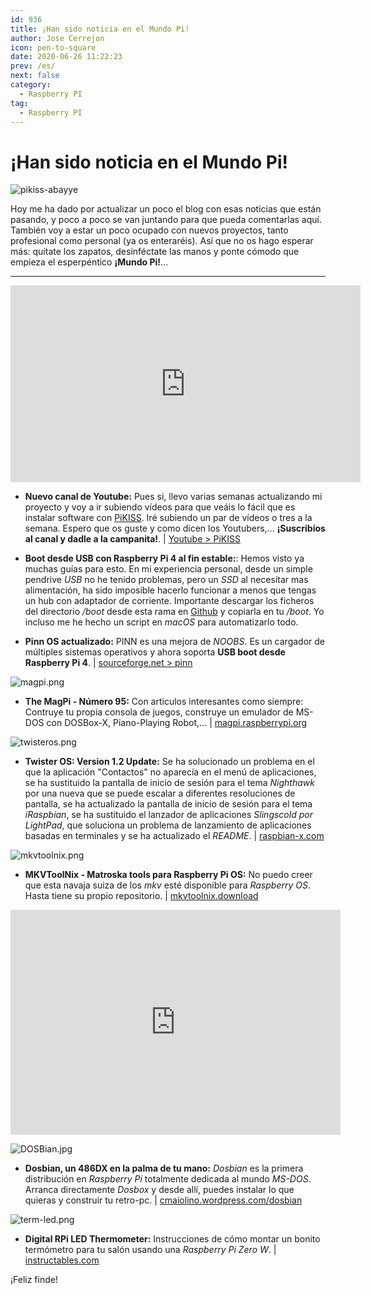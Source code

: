 ```yaml
---
id: 936
title: ¡Han sido noticia en el Mundo Pi!
author: Jose Cerrejon
icon: pen-to-square
date: 2020-06-26 11:22:23
prev: /es/
next: false
category:
  - Raspberry PI
tag:
  - Raspberry PI
---
```


# ¡Han sido noticia en el Mundo Pi!

![pikiss-abayye](/images/2020/06/pikiss-abayye.png)

Hoy me ha dado por actualizar un poco el blog con esas noticias que están pasando, y poco a poco se van juntando para que pueda comentarlas aquí. También voy a estar un poco ocupado con nuevos proyectos, tanto profesional como personal (ya os enteraréis). Así que no os hago esperar más: quítate los zapatos, desinféctate las manos y ponte cómodo que empieza el esperpéntico **¡Mundo Pi!**...

- - -
<iframe width="560" height="315" src="https://www.youtube.com/embed/j4kMqi3hamY" frameborder="0" allow="accelerometer; autoplay; encrypted-media; gyroscope; picture-in-picture" allowfullscreen></iframe>

* **Nuevo canal de Youtube:** Pues si, llevo varias semanas actualizando mi proyecto y voy a ir subiendo vídeos para que veáis lo fácil que es instalar software con [PiKISS](https://github.com/jmcerrejon/PiKISS). Iré subiendo un par de vídeos o tres a la semana. Espero que os guste y como dicen los Youtubers,... **¡Suscribíos al canal y dadle a la campanita!**. | [Youtube > PiKISS](https://www.youtube.com/watch?v=j4kMqi3hamY&list=PLXhElW3ALmWh8p0mn1ZECawkKyF8QzNNP)

* **Boot desde USB con Raspberry Pi 4 al fin estable:**: Hemos visto ya muchas guías para esto. En mi experiencia personal, desde un simple pendrive *USB* no he tenido problemas, pero un *SSD* al necesitar mas alimentación, ha sido imposible hacerlo funcionar a menos que tengas un hub con adaptador de corriente. Importante descargar los ficheros del directorio */boot* desde esta rama en [Github](https://github.com/raspberrypi/firmware/tree/a6c9b6b48ce86ef2527586a50760d52f1b33f642) y copiarla en tu */boot*. Yo incluso me he hecho un script en *macOS* para automatizarlo todo.

* **Pinn OS actualizado:** PINN es una mejora de *NOOBS*. Es un cargador de múltiples sistemas operativos y ahora soporta **USB boot desde Raspberry Pi 4**. | [sourceforge.net > pinn](https://sourceforge.net/projects/pinn/)

![magpi.png](/images/2020/06/magpi.png)

* **The MagPi - Número 95:** Con articulos interesantes como siempre: Contruye tu propia consola de juegos, construye un emulador de MS-DOS con DOSBox-X, Piano-Playing Robot,...  | [magpi.raspberrypi.org](https://magpi.raspberrypi.org/issues/95)

![twisteros.png](/images/2020/06/twisteros.png)

* **Twister OS: Version 1.2 Update:** Se ha solucionado un problema en el que la aplicación "Contactos" no aparecía en el menú de aplicaciones, se ha sustituido la pantalla de inicio de sesión para el tema *Nighthawk* por una nueva que se puede escalar a diferentes resoluciones de pantalla, se ha actualizado la pantalla de inicio de sesión para el tema *iRaspbian*, se ha sustituido el lanzador de aplicaciones *Slingscold por LightPad*, que soluciona un problema de lanzamiento de aplicaciones basadas en terminales y se ha actualizado el *README*. | [raspbian-x.com](https://raspbian-x.com/)

![mkvtoolnix.png](/images/2020/06/mkvtoolnix.png)

* **MKVToolNix - Matroska tools para Raspberry Pi OS:** No puedo creer que esta navaja suiza de los *mkv* esté disponible para *Raspberry OS*. Hasta tiene su propio repositorio. | [mkvtoolnix.download](https://mkvtoolnix.download/downloads.html#raspbian)

<iframe width="528" height="360" src="https://www.youtube.com/embed/wXaCJ0RlmuE" frameborder="0" allow="accelerometer; autoplay; encrypted-media; gyroscope; picture-in-picture" allowfullscreen></iframe>

![DOSBian.jpg](/images/2020/06/DOSBian.jpg)

* **Dosbian, un 486DX en la palma de tu mano:** *Dosbian* es la primera distribución en *Raspberry Pi* totalmente dedicada al mundo *MS-DOS*. Arranca directamente *Dosbox* y desde allí, puedes instalar lo que quieras y construir tu retro-pc. | [cmaiolino.wordpress.com/dosbian](https://cmaiolino.wordpress.com/dosbian/)

![term-led.png](/images/2020/06/term-led.png)

* **Digital RPi LED Thermometer:** Instrucciones de cómo montar un bonito termómetro para tu salón usando una *Raspberry Pi Zero W*. | [instructables.com](https://www.instructables.com/id/Digital-RPi-LED-Thermometer/)



 

¡Feliz finde!


